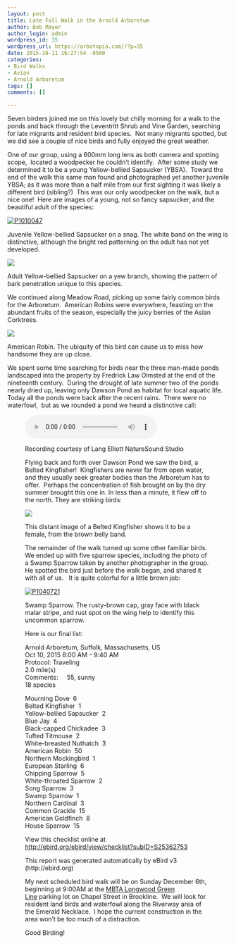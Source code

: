 ```yaml
---
layout: post
title: Late Fall Walk in the Arnold Arboretum
author: Bob Mayer
author_login: admin
wordpress_id: 35
wordpress_url: https://arbotopia.com//?p=35
date: 2015-10-11 16:27:54 -0500
categories:
- Bird Walks
- Avian
- Arnold Arboretum
tags: []
comments: []

---
```

<p>Seven birders joined me on this lovely but chilly morning for a walk to the ponds and back through the Leventritt Shrub and Vine Garden, searching for late migrants and resident bird species.  Not many migrants spotted, but we did see a couple of nice birds and fully enjoyed the great weather.</p>

<p>One of our group, using a 600mm long lens as both camera and spotting scope,  located a woodpecker he couldn’t identify.  After some study we determined it to be a young Yellow-bellied Sapsucker (YBSA).  Toward the end of the walk this same man found and photographed yet another juvenile YBSA; as it was more than a half mile from our first sighting it was likely a different bird (sibling?)  This was our only woodpecker on the walk, but a nice one!  Here are images of a young, not so fancy sapsucker, and the beautiful adult of the species:</p>

<p><!-- wp:image {"id":1125,"linkDestination":"custom"} --></p>
<a href="/images/2015/10/P1010047.jpg"><img src="/images/2015/10/P1010047.jpg" alt="P1010047" class="wp-image-1125"/></a>

<p>Juvenile Yellow-bellied Sapsucker on a snag. The white band on the wing is distinctive, although the bright red patterning on the adult has not yet developed.</p>

![](/images/P1000348-1.jpg)

<p>Adult Yellow-bellied Sapsucker on a yew branch, showing the pattern of bark penetration unique to this species.</p>

<p>We continued along Meadow Road, picking up some fairly common birds for the Arboretum.  American Robins were everywhere, feasting on the abundant fruits of the season, especially the juicy berries of the Asian Corktrees.</p>

![](/images/P1080077.jpg)

<p>American Robin. The ubiquity of this bird can cause us to miss how handsome they are up close.</p>

<p>We spent some time searching for birds near the three man-made ponds landscaped into the property by Fredrick Law Olmsted at the end of the nineteenth century.  During the drought of late summer two of the ponds nearly dried up, leaving only Dawson Pond as habitat for local aquatic life. Today all the ponds were back after the recent rains.  There were no waterfowl,  but as we rounded a pond we heard a distinctive call:</p>

<p><!-- wp:audio {"id":314} --></p>
<figure class="wp-block-audio"><audio controls src="/images/2018/11/2-28-Belted-Kingfisher.wav"></audio>
<p><!-- /wp:audio --></p>

<p>Recording courtesy of Lang Elliott NatureSound Studio</p>

<p>Flying back and forth over Dawson Pond we saw the bird, a Belted Kingfisher!  Kingfishers are never far from open water, and they usually seek greater bodies than the Arboretum has to offer.  Perhaps the concentration of fish brought on by the dry summer brought this one in. In less than a minute, it flew off to the north. They are striking birds:

  
![](/images/P1040808.jpg)

<p>This distant image of a Belted Kingfisher shows it to be a female, from the brown belly band.</p>

<p>The remainder of the walk turned up some other familiar birds.  We ended up with five sparrow species, including the photo of a Swamp Sparrow taken by another photographer in the group. He spotted the bird just before the walk began, and shared it with all of us.   It is quite colorful for a little brown job:</p>

<p><!-- wp:image {"id":1129,"linkDestination":"custom"} --></p>
<a href="/images/2015/10/P1040721.jpg"><img src="/images/2015/10/P1040721.jpg" alt="P1040721" class="wp-image-1129"/></a>

<p>Swamp Sparrow. The rusty-brown cap, gray face with black malar stripe, and rust spot on the wing help to identify this uncommon sparrow.</p>

<p>Here is our final list:</p>

<p>Arnold Arboretum, Suffolk, Massachusetts, US<br>Oct 10, 2015 8:00 AM – 9:40 AM<br>Protocol: Traveling<br>2.0 mile(s)<br>Comments:     55, sunny<br>18 species</p>

<p>Mourning Dove  6<br>Belted Kingfisher  1<br>Yellow-bellied Sapsucker  2<br>Blue Jay  4<br>Black-capped Chickadee  3<br>Tufted Titmouse  2<br>White-breasted Nuthatch  3<br>American Robin  50<br>Northern Mockingbird  1<br>European Starling  6<br>Chipping Sparrow  5<br>White-throated Sparrow  2<br>Song Sparrow  3<br>Swamp Sparrow  1<br>Northern Cardinal  3<br>Common Grackle  15<br>American Goldfinch  8<br>House Sparrow  15</p>

<p>View this checklist online at <a href="https://ebird.org/view/checklist/S25362753">http://ebird.org/ebird/view/checklist?subID=S25362753</a></p>

<p>This report was generated automatically by eBird v3 (http://ebird.org)</p>

<p>My next scheduled bird walk will be on Sunday December 6th, beginning at 9:00AM at the <a href="https://web.archive.org/web/20160126152734/https://www.google.com/maps/place/Longwood/@42.3414463,-71.1097493,17.93z/data=!4m7!1m4!3m3!1s0x89e379905a07dc3d:0xdf3aebc9a456d9eb!2sRiverway!3b1!3m1!1s0x89e37992be5ab19f:0xe4a4c144aa5ea6e7">MBTA Longwood Green Line</a> parking lot on Chapel Street in Brookline.  We will look for resident land birds and waterfowl along the Riverway area of the Emerald Necklace.  I hope the current construction in the area won’t be too much of a distraction.</p>

<p>Good Birding!<br></p>
